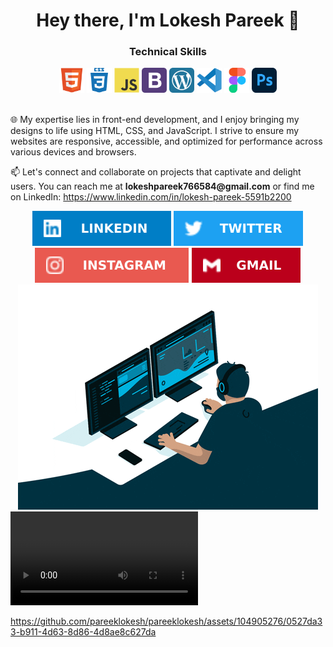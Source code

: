 <h1 align="center">Hey there, I'm Lokesh Pareek 👋</h1>
<h3 align="center">Technical Skills</h3>
<div align="center">
	<img src="https://github.com/pareeklokesh/pareeklokesh/blob/3586539ee3c91353a9f0343177790e9d86f2f229/assets/img/html5-original.svg" width="40" height="40" alt="HTML 5" /> <img src="https://github.com/pareeklokesh/pareeklokesh/blob/3586539ee3c91353a9f0343177790e9d86f2f229/assets/img/css.svg" width="40" height="40" alt="CSS" /> <img src="https://github.com/pareeklokesh/pareeklokesh/blob/3586539ee3c91353a9f0343177790e9d86f2f229/assets/img/javascript-original.svg" width="40" height="40" alt="Javascript" /> <img src="https://github.com/pareeklokesh/pareeklokesh/blob/3586539ee3c91353a9f0343177790e9d86f2f229/assets/img/bootstrap.svg" width="40" height="40" alt="Bootstrap" /> 
	<img src="https://github.com/pareeklokesh/pareeklokesh/blob/3586539ee3c91353a9f0343177790e9d86f2f229/assets/img/wordpress-tile.svg" width="40" height="40" alt="WordPress" /> <img src="https://github.com/pareeklokesh/pareeklokesh/blob/3586539ee3c91353a9f0343177790e9d86f2f229/assets/img/vscode-original.svg" width="40" height="40" alt="Vscode" /> <img src="https://github.com/pareeklokesh/pareeklokesh/blob/3586539ee3c91353a9f0343177790e9d86f2f229/assets/img/figma-original.svg" width="40" height="40" alt="Figma" /> <img src="https://github.com/pareeklokesh/pareeklokesh/blob/3586539ee3c91353a9f0343177790e9d86f2f229/assets/img/Adobe_Photoshop_CC_icon.svg.png" width="40" height="40" alt="Adobe Photoshop" />
</div>
<br>
<div>
<p>🌐 My expertise lies in front-end development, and I enjoy bringing my designs to life using HTML, CSS, and JavaScript. I    strive to ensure my websites are responsive, accessible, and optimized for performance across various devices and browsers.</p>
</div>
<div>
	<p>📫 Let's connect and collaborate on projects that captivate and delight users. You can reach me at <b>lokeshpareek766584@gmail.com</b> or find me on LinkedIn: <a href="https://www.linkedin.com/in/lokesh-pareek-5591b2200">https://www.linkedin.com/in/lokesh-pareek-5591b2200</a></p>
</div
<br>
	<div align="center">
		<a href="https://www.linkedin.com/in/lokesh-pareek-5591b2200"><img src="https://github.com/pareeklokesh/pareeklokesh/blob/10f18dbf662497db3a4a73b7dea6c4c2b6e34ed8/assets/img/LINKEDIN.svg" alt="LINKEDIN" /></a>  <a href="https://www.linkedin.com/in/lokesh-pareek-5591b2200"><img src="https://github.com/pareeklokesh/pareeklokesh/blob/10f18dbf662497db3a4a73b7dea6c4c2b6e34ed8/assets/img/TWITTER.svg" alt="TWITTER" /></a>  <a href="https://www.linkedin.com/in/lokesh-pareek-5591b2200"><img src="https://github.com/pareeklokesh/pareeklokesh/blob/10f18dbf662497db3a4a73b7dea6c4c2b6e34ed8/assets/img/INSTAGRAM.svg" alt="INSTAGRAM" /></a>  <a href="https://www.linkedin.com/in/lokesh-pareek-5591b2200"><img src="https://github.com/pareeklokesh/pareeklokesh/blob/10f18dbf662497db3a4a73b7dea6c4c2b6e34ed8/assets/img/GMAIL.svg" alt="GMAIL" /></a>
	</div>
<!-- <div align="center">
<img src="https://github.com/pareeklokesh/pareeklokesh/blob/0b2e1f59f43494566dc6d90a81943da33539b44c/lokeshpareek.png" alt="Lokesh Pareek" />
</div> -->
	<div align="center">
		<img src="https://github.com/pareeklokesh/pareeklokesh/blob/f42f8bb02a09175bdfb6f3d2da25c4f595fb08b3/devwork.gif">
	</div>
	<video>
	<source src="https://github.com/pareeklokesh/pareeklokesh/blob/0806a57741043bb6421add23eebb027b6c534c89/assets/video/developerwork.mp4">
	</video>
	

https://github.com/pareeklokesh/pareeklokesh/assets/104905276/0527da33-b911-4d63-8d86-4d8ae8c627da


